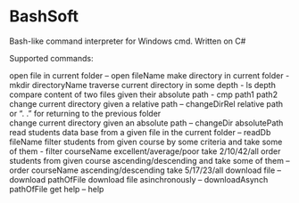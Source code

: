 # BashSoft
Bash-like command interpreter for Windows cmd. Written on C#

Supported commands:

open file in current folder – open fileName
make directory in current folder - mkdir directoryName
traverse current directory in some depth - ls depth
compare content of two files given their absolute path - cmp path1 path2 
change current directory given a relative path – changeDirRel relative path or “. .” for returning to the previous folder  
change current directory given an absolute path – changeDir absolutePath
read students data base from a given file in the current folder – readDb fileName
filter students from given course by some criteria and take some of them - filter courseName excellent/average/poor take 2/10/42/all
order students from given course ascending/descending and take some of them – order courseName ascending/descending take 5/17/23/all
download file – download pathOfFile
download file asinchronously – downloadAsynch pathOfFile 
get help – help 
